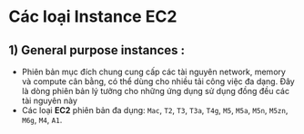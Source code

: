 # Các loại Instance EC2
## **1) General purpose instances** :
- Phiên bản mục đích chung cung cấp các tài nguyên network, memory và compute cân bằng, có thể dùng cho nhiều tải công việc đa dạng. Đây là dòng phiên bản lý tưởng cho những ứng dụng sử dụng đồng đều các tài nguyên này
- Các loại **EC2** phiên bản đa dụng: `Mac`, `T2`, `T3`, `T3a`, `T4g`, `M5`, `M5a`, `M5n`, `M5zn`, `M6g`, `M4`, `A1`.




